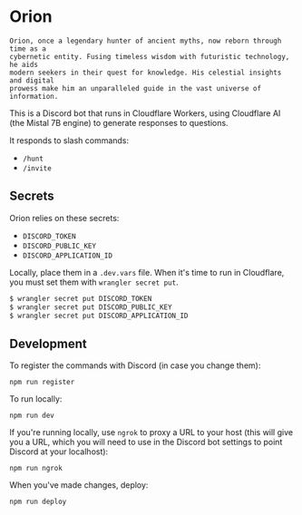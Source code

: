 # Orion

```
Orion, once a legendary hunter of ancient myths, now reborn through time as a 
cybernetic entity. Fusing timeless wisdom with futuristic technology, he aids 
modern seekers in their quest for knowledge. His celestial insights and digital 
prowess make him an unparalleled guide in the vast universe of information.
```

This is a Discord bot that runs in Cloudflare Workers, using Cloudflare AI (the
Mistal 7B engine) to generate responses to questions.

It responds to slash commands:

- `/hunt`
- `/invite`

## Secrets

Orion relies on these secrets:

- `DISCORD_TOKEN`
- `DISCORD_PUBLIC_KEY`
- `DISCORD_APPLICATION_ID`

Locally, place them in a `.dev.vars` file. When it's time to run in Cloudflare, you
must set them with `wrangler secret put`.

```bash
$ wrangler secret put DISCORD_TOKEN
$ wrangler secret put DISCORD_PUBLIC_KEY
$ wrangler secret put DISCORD_APPLICATION_ID
```

## Development

To register the commands with Discord (in case you change them):

```
npm run register
```

To run locally:

```
npm run dev
```

If you're running locally, use `ngrok` to proxy a URL to your host (this will
give you a URL, which you will need to use in the Discord bot settings to point
Discord at your localhost):

```
npm run ngrok
```

When you've made changes, deploy:

```
npm run deploy
```